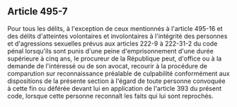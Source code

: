 Article 495-7
----
Pour tous les délits, à l'exception de ceux mentionnés à l'article 495-16 et des
délits d'atteintes volontaires et involontaires à l'intégrité des personnes et
d'agressions sexuelles prévus aux articles 222-9 à 222-31-2 du code pénal
lorsqu'ils sont punis d'une peine d'emprisonnement d'une durée supérieure à cinq
ans, le procureur de la République peut, d'office ou à la demande de l'intéressé
ou de son avocat, recourir à la procédure de comparution sur reconnaissance
préalable de culpabilité conformément aux dispositions de la présente section à
l'égard de toute personne convoquée à cette fin ou déférée devant lui en
application de l'article 393 du présent code, lorsque cette personne reconnaît
les faits qui lui sont reprochés.
